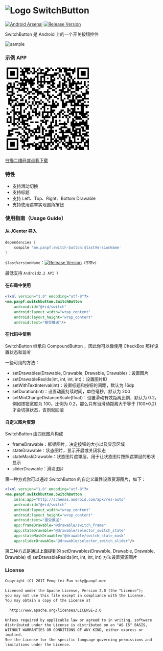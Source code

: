 # ![Logo](docs/logo.png) SwitchButton

[![Android Arsenal](https://img.shields.io/badge/Android%20Arsenal-SwitchButton-green.svg?style=true)](https://android-arsenal.com/details/1/4175)
[![Release Version](https://img.shields.io/github/release/panpf/switch-button.svg)](https://github.com/panpf/switch-button/releases)

SwitchButton 是 Android 上的一个开关按钮控件

![sample](docs/sample.gif)

### 示例 APP

![SampleApp](docs/sample-qrcode.png)

[扫描二维码或点我下载](https://github.com/panpf/switch-button/raw/master/docs/switch-button-sample.apk)

### 特性

* 支持滑动切换
* 支持标题
* 支持 Left、Top、Right、Bottom Drawable
* 支持使用遮罩实现圆角按钮

### 使用指南（Usage Guide）

#### 从 JCenter 导入

```groovy
dependencies {
	compile 'me.panpf:switch-button:$lastVersionName'
}
```

`$lastVersionName`：[![Release Version](https://img.shields.io/github/release/panpf/switch-button.svg)](https://github.com/panpf/switch-button/releases)`（不带v）`

最低支持 `Android2.2 API 7`

#### 在布局中使用

```xml
<?xml version="1.0" encoding="utf-8"?>
<me.panpf.switchbutton.SwitchButton
    android:id="@+id/switch"
    android:layout_width="wrap_content"
    android:layout_height="wrap_content"
    android:text="接受推送"/>
```

#### 在代码中使用

SwitchButton 继承自 CompoundButton ，因此你可以像使用 CheckBox 那样设置状态和监听

一些可用的方法：

* setDrawables(Drawable, Drawable, Drawable, Drawable)：设置图片
* setDrawableResIds(int, int, int, int)：设置图片ID
* setWithTextInterval(int)：设置标题和按钮的间距，默认为 16dp
* setDuration(int)：设置动画持续时间，单位毫秒，默认为 200
* setMinChangeDistanceScale(float)：设置滑动有效距离比例，默认为 0.2。例如按钮宽度为 100，比例为 0.2，那么只有当滑动距离大于等于 (100*0.2) 才会切换状态，否则就回滚

#### 自定义图片资源

SwitchButton 由四张图片构成

* frameDrawable：框架图片，决定按钮的大小以及显示区域
* stateDrawable：状态图片，显示开启或关闭状态
* stateMaskDrawable：状态图片遮罩层，用于让状态图片按照遮罩层的形状显示
* sliderDrawable：滑块图片

第一种方式你可以通过 SwitchButton 的自定义属性设置资源图片，如下：

```xml
<?xml version="1.0" encoding="utf-8"?>
<me.panpf.switchbutton.SwitchButton
    xmlns:app="http://schemas.android.com/apk/res-auto"
    android:id="@+id/switch"
    android:layout_width="wrap_content"
    android:layout_height="wrap_content"
    android:text="接受推送"
    app:frameDrawable="@drawable/switch_frame"
    app:stateDrawable="@drawable/selector_switch_state"
    app:stateMaskDrawable="@drawable/switch_state_mask"
    app:sliderDrawable="@drawable/selector_switch_slider"/>
```

第二种方式是通过上面提到的 setDrawables(Drawable, Drawable, Drawable, Drawable) 或 setDrawableResIds(int, int, int, int) 方法设置资源图片

### License

    Copyright (C) 2017 Peng fei Pan <sky@panpf.me>

    Licensed under the Apache License, Version 2.0 (the "License");
    you may not use this file except in compliance with the License.
    You may obtain a copy of the License at

      http://www.apache.org/licenses/LICENSE-2.0

    Unless required by applicable law or agreed to in writing, software
    distributed under the License is distributed on an "AS IS" BASIS,
    WITHOUT WARRANTIES OR CONDITIONS OF ANY KIND, either express or implied.
    See the License for the specific language governing permissions and
    limitations under the License.
